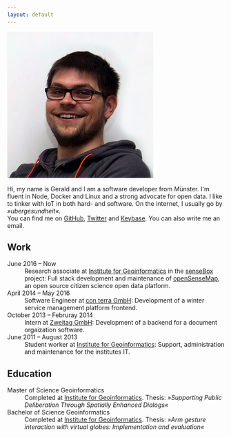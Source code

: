 ```yaml
---
layout: default
---
```


<img src="images/gerald_339.jpg" alt="image of gerald pape" id="img_gerald" />

<p class="introduction">Hi, my name is Gerald and I am a software developer from Münster. I'm fluent in Node, Docker and Linux and a strong advocate for open data. I like to tinker with IoT in both hard- and software. On the internet, I usually go by <em>&raquo;ubergesundheit&laquo;</em>.<br />You can find me on <a href="https://github.com/ubergesundheit" target="_blank" class="icon-github">GitHub</a>, <a href="https://twitter.com/ubergesundheit" target="_blank" class="icon-twitter">Twitter</a> and <a href="https://keybase.io/geraldpape" target="_blank" class="icon-key">Keybase</a>. You can also write me an <a data-href="oi.epapdlareg@liam:otliam" class="obfusmail icon-envelope" rel="nofollow">email</a>.</p>

## Work
<dl>
  <dt>June 2016 &ndash; Now</dt>
  <dd>Research associate at <a href="http://www.uni-muenster.de/Geoinformatics/en/" target="_blank">Institute for Geoinformatics</a> in the <a href="https://sensebox.de" target="_blank">senseBox</a> project: Full stack development and maintenance of <a href="https://opensensemap.org" target="_blank">openSenseMap</a>, an open source citizen science open data platform.</dd>

  <dt>April 2014 &ndash; May 2016</dt>
  <dd>Software Engineer at <a href="https://www.conterra.de/" target="_blank">con terra GmbH</a>: Development of a winter service management platform frontend.</dd>

  <dt>October 2013 &ndash; Februray 2014</dt>
  <dd>Intern at <a href="https://www.zweitag.de/en" target="_blank">Zweitag GmbH</a>: Development of a backend for a document orgaization software.</dd>

  <dt>June 2011 &ndash; August 2013</dt>
  <dd>Student worker at <a href="http://www.uni-muenster.de/Geoinformatics/en/" target="_blank">Institute for Geoinformatics</a>: Support, administration and maintenance for the institutes IT.</dd>
</dl>

## Education
<dl>
  <dt>Master of Science Geoinformatics</dt>
  <dd>Completed at <a href="http://www.uni-muenster.de/Geoinformatics/en/" target="_blank">Institute for Geoinformatics</a>. Thesis: <em>&raquo;Supporting Public Deliberation Through Spatially Enhanced Dialogs&laquo;</em></dd>

  <dt>Bachelor of Science Geoinformatics</dt>
  <dd>Completed at <a href="http://www.uni-muenster.de/Geoinformatics/en/" target="_blank">Institute for Geoinformatics</a>. Thesis: <em>&raquo;Arm gesture interaction with virtual globes: Implementation and evaluation&laquo;</em></dd>
</dl>

